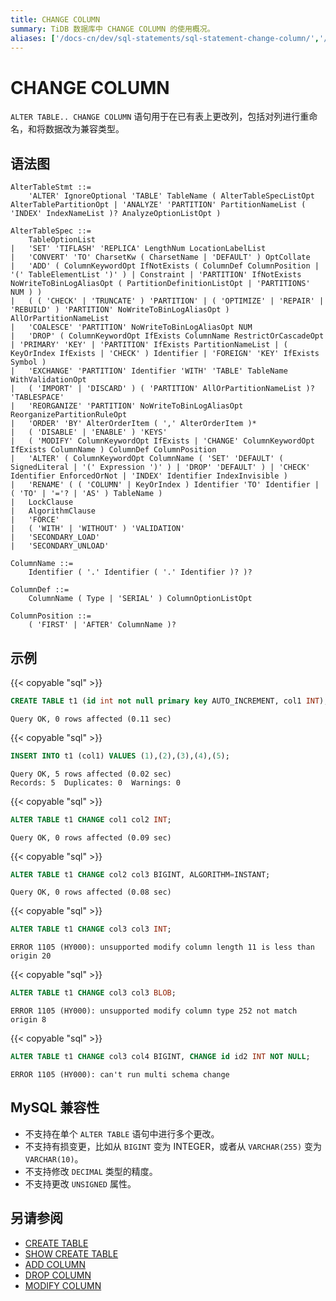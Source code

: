 ```yaml
---
title: CHANGE COLUMN
summary: TiDB 数据库中 CHANGE COLUMN 的使用概况。
aliases: ['/docs-cn/dev/sql-statements/sql-statement-change-column/','/docs-cn/dev/reference/sql/statements/change-column/']
---
```


# CHANGE COLUMN

`ALTER TABLE.. CHANGE COLUMN` 语句用于在已有表上更改列，包括对列进行重命名，和将数据改为兼容类型。

## 语法图

```ebnf+diagram
AlterTableStmt ::=
    'ALTER' IgnoreOptional 'TABLE' TableName ( AlterTableSpecListOpt AlterTablePartitionOpt | 'ANALYZE' 'PARTITION' PartitionNameList ( 'INDEX' IndexNameList )? AnalyzeOptionListOpt )

AlterTableSpec ::=
    TableOptionList
|   'SET' 'TIFLASH' 'REPLICA' LengthNum LocationLabelList
|   'CONVERT' 'TO' CharsetKw ( CharsetName | 'DEFAULT' ) OptCollate
|   'ADD' ( ColumnKeywordOpt IfNotExists ( ColumnDef ColumnPosition | '(' TableElementList ')' ) | Constraint | 'PARTITION' IfNotExists NoWriteToBinLogAliasOpt ( PartitionDefinitionListOpt | 'PARTITIONS' NUM ) )
|   ( ( 'CHECK' | 'TRUNCATE' ) 'PARTITION' | ( 'OPTIMIZE' | 'REPAIR' | 'REBUILD' ) 'PARTITION' NoWriteToBinLogAliasOpt ) AllOrPartitionNameList
|   'COALESCE' 'PARTITION' NoWriteToBinLogAliasOpt NUM
|   'DROP' ( ColumnKeywordOpt IfExists ColumnName RestrictOrCascadeOpt | 'PRIMARY' 'KEY' | 'PARTITION' IfExists PartitionNameList | ( KeyOrIndex IfExists | 'CHECK' ) Identifier | 'FOREIGN' 'KEY' IfExists Symbol )
|   'EXCHANGE' 'PARTITION' Identifier 'WITH' 'TABLE' TableName WithValidationOpt
|   ( 'IMPORT' | 'DISCARD' ) ( 'PARTITION' AllOrPartitionNameList )? 'TABLESPACE'
|   'REORGANIZE' 'PARTITION' NoWriteToBinLogAliasOpt ReorganizePartitionRuleOpt
|   'ORDER' 'BY' AlterOrderItem ( ',' AlterOrderItem )*
|   ( 'DISABLE' | 'ENABLE' ) 'KEYS'
|   ( 'MODIFY' ColumnKeywordOpt IfExists | 'CHANGE' ColumnKeywordOpt IfExists ColumnName ) ColumnDef ColumnPosition
|   'ALTER' ( ColumnKeywordOpt ColumnName ( 'SET' 'DEFAULT' ( SignedLiteral | '(' Expression ')' ) | 'DROP' 'DEFAULT' ) | 'CHECK' Identifier EnforcedOrNot | 'INDEX' Identifier IndexInvisible )
|   'RENAME' ( ( 'COLUMN' | KeyOrIndex ) Identifier 'TO' Identifier | ( 'TO' | '='? | 'AS' ) TableName )
|   LockClause
|   AlgorithmClause
|   'FORCE'
|   ( 'WITH' | 'WITHOUT' ) 'VALIDATION'
|   'SECONDARY_LOAD'
|   'SECONDARY_UNLOAD'

ColumnName ::=
    Identifier ( '.' Identifier ( '.' Identifier )? )?

ColumnDef ::=
    ColumnName ( Type | 'SERIAL' ) ColumnOptionListOpt

ColumnPosition ::=
    ( 'FIRST' | 'AFTER' ColumnName )?
```

## 示例

{{< copyable "sql" >}}

```sql
CREATE TABLE t1 (id int not null primary key AUTO_INCREMENT, col1 INT);
```

```
Query OK, 0 rows affected (0.11 sec)
```

{{< copyable "sql" >}}

```sql
INSERT INTO t1 (col1) VALUES (1),(2),(3),(4),(5);
```

```
Query OK, 5 rows affected (0.02 sec)
Records: 5  Duplicates: 0  Warnings: 0
```

{{< copyable "sql" >}}

```sql
ALTER TABLE t1 CHANGE col1 col2 INT;
```

```
Query OK, 0 rows affected (0.09 sec)
```

{{< copyable "sql" >}}

```sql
ALTER TABLE t1 CHANGE col2 col3 BIGINT, ALGORITHM=INSTANT;
```

```
Query OK, 0 rows affected (0.08 sec)
```

{{< copyable "sql" >}}

```sql
ALTER TABLE t1 CHANGE col3 col3 INT;
```

```
ERROR 1105 (HY000): unsupported modify column length 11 is less than origin 20
```

{{< copyable "sql" >}}

```sql
ALTER TABLE t1 CHANGE col3 col3 BLOB;
```

```
ERROR 1105 (HY000): unsupported modify column type 252 not match origin 8
```

{{< copyable "sql" >}}

```sql
ALTER TABLE t1 CHANGE col3 col4 BIGINT, CHANGE id id2 INT NOT NULL;
```

```
ERROR 1105 (HY000): can't run multi schema change
```

## MySQL 兼容性

* 不支持在单个 `ALTER TABLE` 语句中进行多个更改。
* 不支持有损变更，比如从 `BIGINT` 变为 INTEGER，或者从 `VARCHAR(255)` 变为 `VARCHAR(10)`。
* 不支持修改 `DECIMAL` 类型的精度。
* 不支持更改 `UNSIGNED` 属性。

## 另请参阅

* [CREATE TABLE](/sql-statements/sql-statement-create-table.md)
* [SHOW CREATE TABLE](/sql-statements/sql-statement-show-create-table.md)
* [ADD COLUMN](/sql-statements/sql-statement-add-column.md)
* [DROP COLUMN](/sql-statements/sql-statement-drop-column.md)
* [MODIFY COLUMN](/sql-statements/sql-statement-modify-column.md)
